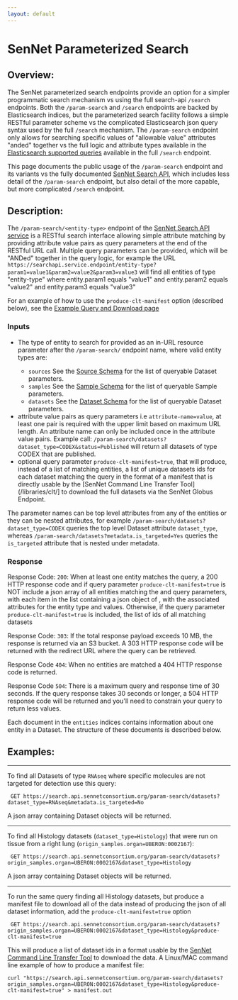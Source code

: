 ```yaml
---
layout: default
---
```

# SenNet Parameterized Search

## Overview:
The SenNet parameterized search endpoints provide an option for a simpler programmatic search mechanism vs using the full search-api `/search` endpoints. Both the `/param-search` and `/search` endpoints are backed by Elasticsearch indices, but the parameterized search facility follows a simple RESTful parameter scheme vs the complicated Elasticsearch json query syntax used by the full `/search` mechanism. The `/param-search` endpoint only allows for searching specific values of "allowable value" attributes "anded" together vs the full logic and attribute types available in the [Elasticsearch supported queries](https://www.elastic.co/guide/en/elasticsearch/reference/current/query-dsl-query-string-query.html) available in the full `/search` endpoint.

This page documents the public usage of the `/param-search` endpoint and its variants vs the fully documented [SenNet Search API](https://smart-api.info/ui/10ed9b5eb8ff960d4431befc591ed842), which includes less detail of the `/param-search` endpoint, but also detail of the more capable, but more complicated `/search` endpoint.

## Description: 
The `/param-search/<entity-type>` endpoint of the [SenNet Search API service](https://smart-api.info/ui/10ed9b5eb8ff960d4431befc591ed842) is a RESTful search interface allowing simple attribute matching by providing attribute value pairs as query parameters at the end of the RESTful URL call.  Multiple query parameters can be provided, which will be "ANDed" together in the query logic, for example the URL `https://searchapi.service.endpoint/entity-type?param1=value1&param2=value2&param3=value3` will find all entities of type "entity-type" where entity.param1 equals "value1" and entity.param2 equals "value2" and entity.param3 equals "value3"

For an example of how to use the `produce-clt-manifest` option (described below), see the [Example Query and Download page](data-query-download-example.html)

### Inputs
 - <entity-type> The type of entity to search for provided as an in-URL resource parameter after the `/param-search/` endpoint name, where valid entity types are:
   - `sources` See the [Source Schema](schema-source.html) for the list of queryable Dataset parameters.
   - `samples` See the [Sample Schema](schema-sample.html) for the list of queryable Sample parameters.
   - `datasets` See the [Dataset Schema](schema-dataset.html) for the list of queryable Dataset parameters.
 - attribute value pairs as query parameters i.e `attribute-name=value`, at least one pair is required with the upper limit based on maximum URL length.  An attribute name can only be included once in the attribute value pairs.
Example call: `/param-search/datasets?dataset_type=CODEX&status=Published` will return all datasets of type CODEX that are published.
 - optional query parameter `produce-clt-manifest=true`, that will produce, instead of a list of matching entities, a list of unique datasets ids for each dataset matching the query in the format of a manifest that is directly usable by the [SenNet Command Line Transfer Tool](/libraries/clt/] to download the full datasets via the SenNet Globus Endpoint.

The parameter names can be top level attributes from any of the entities or they can be nested attributes, for example `/param-search/datasets?dataset_type=CODEX` queries the top level Dataset attribute `dataset_type`, whereas `/param-search/datasets?metadata.is_targeted=Yes` queries the `is_targeted` attribute that is nested under metadata.

### Response
Response Code: `200`:
When at least one entity matches the query, a 200 HTTP response code and if query parameter `produce-clt-manifest=true` is NOT include a json array of all entities matching the <entity-type> and query parameters, with each item in the list containing a json object of <entity-type>, with the associated attributes for the entity type and values. Otherwise, if the query parameter `produce-clt-manifest=true` is included, the list of ids of all matching datasets

Response Code: `303`:
If the total response payload exceeds 10 MB, the response is returned via an S3 bucket.  A 303 HTTP response code will be returned with the redirect URL where the query can be retrieved.

Response Code `404`:
When no entities are matched a 404 HTTP response code is returned.

Response Code `504`:
There is a maximum query and response time of 30 seconds.  If the query response takes 30 seconds or longer, a 504 HTTP response code will be returned and you'll need to constrain your query to return less values.


Each document in the `entities` indices contains information about one entity in a Dataset.  The structure of these documents is described below.

## Examples:
---
To find all Datasets of type `RNAseq` where specific molecules are not targeted for detection use this query:
```
 GET https://search.api.sennetconsortium.org/param-search/datasets?dataset_type=RNAseq&metadata.is_targeted=No
```

A json array containing Dataset objects will be returned.

---

To find all Histology datasets (`dataset_type=Histology`) that were run on tissue from a right lung (`origin_samples.organ=UBERON:0002167`):
```
 GET https://search.api.sennetconsortium.org/param-search/datasets?origin_samples.organ=UBERON:0002167&dataset_type=Histology
```
A json array containing Dataset objects will be returned.

---

To run the same query finding all Histology datasets, but produce a manifest file to download all of the data instead of producing the json of all dataset information, add the `produce-clt-manifest=true` option
```
 GET https://search.api.sennetconsortium.org/param-search/datasets?origin_samples.organ=UBERON:0002167&dataset_type=Histology&produce-clt-manifest=true
```

This will produce a list of dataset ids in a format usable by the [SenNet Command Line Transfer Tool](/libraries/clt/) to download the data.  A Linux/MAC command line example of how to produce a manifest file:

```
curl "https://search.api.sennetconsortium.org/param-search/datasets?origin_samples.organ=UBERON:0002167&dataset_type=Histology&produce-clt-manifest=true" > manifest.out
```

